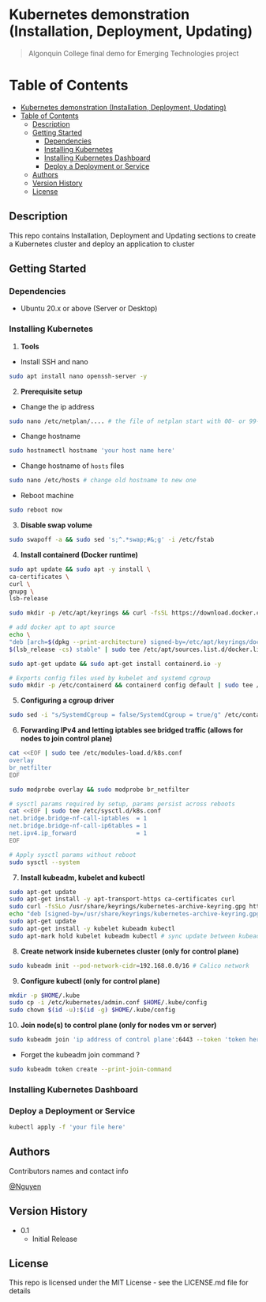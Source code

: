 # Kubernetes demonstration (Installation, Deployment, Updating)

> Algonquin College final demo for Emerging Technologies project

# Table of Contents

- [Kubernetes demonstration (Installation, Deployment, Updating)](#kubernetes-demonstration-installation-deployment-updating)
- [Table of Contents](#table-of-contents)
  - [Description](#description)
  - [Getting Started](#getting-started)
    - [Dependencies](#dependencies)
    - [Installing Kubernetes](#installing-kubernetes)
    - [Installing Kubernetes Dashboard](#installing-kubernetes-dashboard)
    - [Deploy a Deployment or Service](#deploy-a-deployment-or-service)
  - [Authors](#authors)
  - [Version History](#version-history)
  - [License](#license)


## Description

This repo contains Installation, Deployment and Updating sections to create a Kubernetes cluster and deploy an application to cluster

## Getting Started

### Dependencies

* Ubuntu 20.x or above (Server or Desktop)

### Installing Kubernetes

1. **Tools**
  * Install SSH and nano
```bash
sudo apt install nano openssh-server -y
```
2. **Prerequisite setup**
  * Change the ip address
```bash
sudo nano /etc/netplan/.... # the file of netplan start with 00- or 99-
```
  * Change hostname
```bash
sudo hostnamectl hostname 'your host name here'
```
  * Change hostname of `hosts` files
```bash
sudo nano /etc/hosts # change old hostname to new one
```
  * Reboot machine
```bash
sudo reboot now
```
3. **Disable swap volume**
```bash
sudo swapoff -a && sudo sed 's;^.*swap;#&;g' -i /etc/fstab
```
4. **Install containerd (Docker runtime)**
```bash
sudo apt update && sudo apt -y install \
ca-certificates \
curl \
gnupg \
lsb-release
```
```bash
sudo mkdir -p /etc/apt/keyrings && curl -fsSL https://download.docker.com/linux/ubuntu/gpg | sudo gpg --dearmor -o /etc/apt/keyrings/docker.gpg
```
```bash
# add docker apt to apt source
echo \
"deb [arch=$(dpkg --print-architecture) signed-by=/etc/apt/keyrings/docker.gpg] https://download.docker.com/linux/ubuntu \
$(lsb_release -cs) stable" | sudo tee /etc/apt/sources.list.d/docker.list > /dev/null
```
```bash
sudo apt-get update && sudo apt-get install containerd.io -y
```
```bash
# Exports config files used by kubelet and systemd cgroup
sudo mkdir -p /etc/containerd && containerd config default | sudo tee /etc/containerd/config.toml
```
5. **Configuring a cgroup driver**
```bash
sudo sed -i "s/SystemdCgroup = false/SystemdCgroup = true/g" /etc/containerd/config.toml && sudo systemctl restart containerd
```
6. **Forwarding IPv4 and letting iptables see bridged traffic (allows for nodes to join control plane)**
```bash
cat <<EOF | sudo tee /etc/modules-load.d/k8s.conf
overlay
br_netfilter
EOF

sudo modprobe overlay && sudo modprobe br_netfilter

# sysctl params required by setup, params persist across reboots
cat <<EOF | sudo tee /etc/sysctl.d/k8s.conf
net.bridge.bridge-nf-call-iptables  = 1
net.bridge.bridge-nf-call-ip6tables = 1
net.ipv4.ip_forward                 = 1
EOF

# Apply sysctl params without reboot
sudo sysctl --system
```
7. **Install kubeadm, kubelet and kubectl**
```bash
sudo apt-get update 
sudo apt-get install -y apt-transport-https ca-certificates curl
sudo curl -fsSLo /usr/share/keyrings/kubernetes-archive-keyring.gpg https://packages.cloud.google.com/apt/doc/apt-key.gpg
echo "deb [signed-by=/usr/share/keyrings/kubernetes-archive-keyring.gpg] https://apt.kubernetes.io/ kubernetes-xenial main" | sudo tee /etc/apt/sources.list.d/kubernetes.list
sudo apt-get update
sudo apt-get install -y kubelet kubeadm kubectl
sudo apt-mark hold kubelet kubeadm kubectl # sync update between kubeadm, kubelet and kubectl
```
8. **Create network inside kubernetes cluster (only for control plane)**
```bash
sudo kubeadm init --pod-network-cidr=192.168.0.0/16 # Calico network
```
9. **Configure kubectl (only for control plane)**
```bash
mkdir -p $HOME/.kube
sudo cp -i /etc/kubernetes/admin.conf $HOME/.kube/config
sudo chown $(id -u):$(id -g) $HOME/.kube/config
```
10. **Join node(s) to control plane (only for nodes vm or server)**
```bash
sudo kubeadm join 'ip address of control plane':6443 --token 'token here' --discovery-token-ca-cert-hash 'sha hash here'
```

* Forget the kubeadm join command ?
```bash
sudo kubeadm token create --print-join-command
```

### Installing Kubernetes Dashboard

### Deploy a Deployment or Service

```bash
kubectl apply -f 'your file here'
```

## Authors

Contributors names and contact info

[@Nguyen](https://www.linkedin.com/in/binhnguyennguyen/)

## Version History

* 0.1
    * Initial Release

## License

This repo is licensed under the MIT License - see the LICENSE.md file for details
